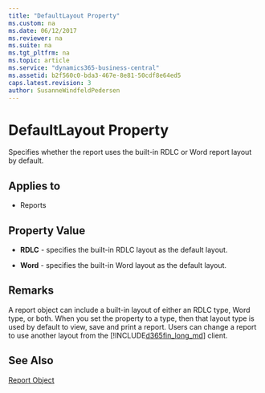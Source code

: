 ```yaml
---
title: "DefaultLayout Property"
ms.custom: na
ms.date: 06/12/2017
ms.reviewer: na
ms.suite: na
ms.tgt_pltfrm: na
ms.topic: article
ms.service: "dynamics365-business-central"
ms.assetid: b2f560c0-bda3-467e-8e81-50cdf8e64ed5
caps.latest.revision: 3
author: SusanneWindfeldPedersen
---
```


 

# DefaultLayout Property
Specifies whether the report uses the built-in RDLC or Word report layout by default.  
  
## Applies to  
  
-   Reports  
  
## Property Value  
  
-   **RDLC** - specifies the built-in RDLC layout as the default layout.  
  
-   **Word** - specifies the built-in Word layout as the default layout.  
  
## Remarks  
 A report object can include a built-in layout of either an RDLC type, Word type, or both. When you set the property to a type, then that layout type is used by default to view, save and print a report. Users can change a report to use another layout from the [!INCLUDE[d365fin_long_md](../includes/d365fin_long_md.md)] client.  
 <!-- 
 For more information, see [Built-in and Custom Report Layouts](Designing-Report-Layouts-from-the-Microsoft-Dynamics-NAV-Development-Environment.md#BuiltinCustomLayouts). 
  -->
## See Also  
 [Report Object](../devenv-report-object.md)  
 <!--
 [Designing Report Layouts from the Microsoft Dynamics NAV Development Environment](Designing-Report-Layouts-from-the-Microsoft-Dynamics-NAV-Development-Environment.md)   
 [How to. Specify the Default Built-in Report Layout](How-to.-Specify-the-Default-Built-in-Report-Layout.md)
 -->